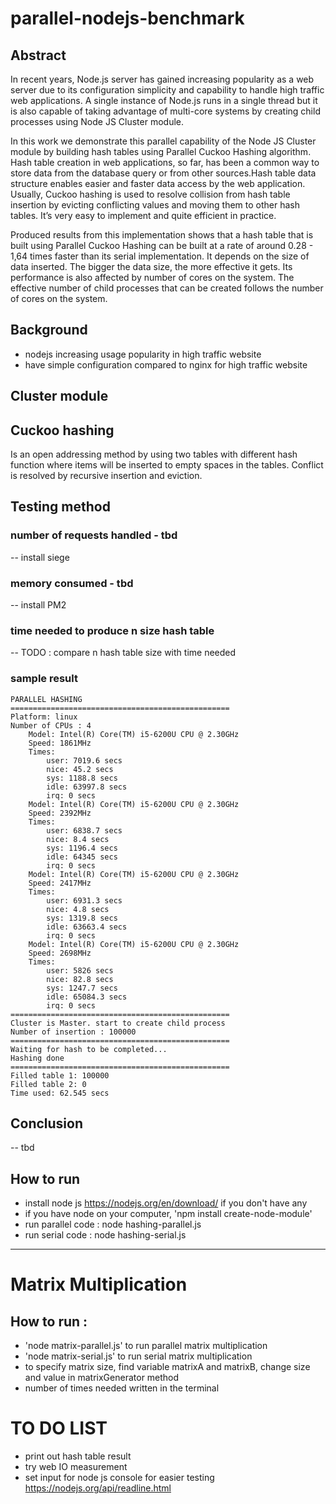 # parallel-nodejs-benchmark

## Abstract

In recent years, Node.js server has gained increasing popularity as a web server due to its configuration simplicity and capability to handle high traffic web applications. A single instance of Node.js runs in a single thread but it is also capable of taking advantage of multi-core systems by creating child processes using Node JS Cluster module.

In this work we demonstrate this parallel capability of the Node JS Cluster module by building hash tables using Parallel Cuckoo Hashing algorithm. Hash table creation in web applications, so far, has been a common way to store data from the database query or from other sources.Hash table data structure enables easier and faster data access by the web application. Usually, Cuckoo hashing is used to resolve collision from hash table insertion by evicting conflicting values and moving them to other hash tables. It’s very easy to implement and quite efficient in practice.

Produced results from this implementation shows that a hash table that is built using Parallel Cuckoo Hashing can be built at a rate of around 0.28 - 1,64 times faster than its serial implementation. It depends on the size of data inserted. The bigger the data size, the more
effective it gets. Its performance is also affected by number of cores on the system. The effective number of child processes that can be created follows the number of cores on the system.

## Background

- nodejs increasing usage popularity in high traffic website
- have simple configuration compared to nginx for high traffic website

## Cluster module


## Cuckoo hashing

Is an open addressing method by using two tables with different hash function where items will be inserted to empty spaces in the tables. Conflict is resolved by recursive insertion and eviction.

## Testing method

### number of requests handled - tbd

-- install siege

### memory consumed - tbd

-- install PM2

### time needed to produce n size hash table

-- TODO : compare n hash table size with time needed

### sample result

```
PARALLEL HASHING
=================================================
Platform: linux
Number of CPUs : 4
	Model: Intel(R) Core(TM) i5-6200U CPU @ 2.30GHz
	Speed: 1861MHz
	Times:
		user: 7019.6 secs
		nice: 45.2 secs
		sys: 1188.8 secs
		idle: 63997.8 secs
		irq: 0 secs
	Model: Intel(R) Core(TM) i5-6200U CPU @ 2.30GHz
	Speed: 2392MHz
	Times:
		user: 6838.7 secs
		nice: 8.4 secs
		sys: 1196.4 secs
		idle: 64345 secs
		irq: 0 secs
	Model: Intel(R) Core(TM) i5-6200U CPU @ 2.30GHz
	Speed: 2417MHz
	Times:
		user: 6931.3 secs
		nice: 4.8 secs
		sys: 1319.8 secs
		idle: 63663.4 secs
		irq: 0 secs
	Model: Intel(R) Core(TM) i5-6200U CPU @ 2.30GHz
	Speed: 2698MHz
	Times:
		user: 5826 secs
		nice: 82.8 secs
		sys: 1247.7 secs
		idle: 65084.3 secs
		irq: 0 secs
=================================================
Cluster is Master. start to create child process
Number of insertion : 100000
=================================================
Waiting for hash to be completed...
Hashing done
=================================================
Filled table 1: 100000
Filled table 2: 0
Time used: 62.545 secs
```

## Conclusion

-- tbd


## How to run
- install node js https://nodejs.org/en/download/ if you don't have any
- if you have node on your computer, 'npm install create-node-module'
- run parallel code : node hashing-parallel.js
- run serial code : node hashing-serial.js

---

# Matrix Multiplication

## How to run :
- 'node matrix-parallel.js' to run parallel matrix multiplication
- 'node matrix-serial.js' to run serial matrix multiplication
- to specify matrix size, find variable matrixA and matrixB, change size and value in matrixGenerator method
- number of times needed written in the terminal

# TO DO LIST
- print out hash table result
- try web IO measurement
- set input for node js console for easier testing https://nodejs.org/api/readline.html
